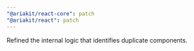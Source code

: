 ```yaml
---
"@ariakit/react-core": patch
"@ariakit/react": patch
---
```


Refined the internal logic that identifies duplicate components.
